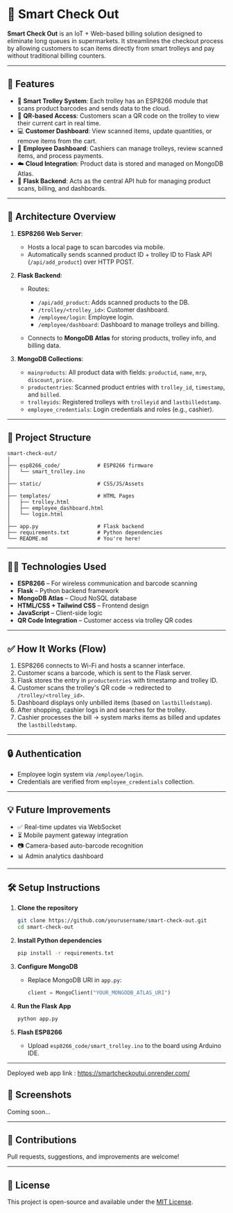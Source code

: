 # 🛒 Smart Check Out

**Smart Check Out** is an IoT + Web-based billing solution designed to eliminate long queues in supermarkets. It streamlines the checkout process by allowing customers to scan items directly from smart trolleys and pay without traditional billing counters.

---

## 🚀 Features

* 📱 **Smart Trolley System**: Each trolley has an ESP8266 module that scans product barcodes and sends data to the cloud.
* 🔐 **QR-based Access**: Customers scan a QR code on the trolley to view their current cart in real time.
* 💻 **Customer Dashboard**: View scanned items, update quantities, or remove items from the cart.
* 🧾 **Employee Dashboard**: Cashiers can manage trolleys, review scanned items, and process payments.
* ☁️ **Cloud Integration**: Product data is stored and managed on MongoDB Atlas.
* 📡 **Flask Backend**: Acts as the central API hub for managing product scans, billing, and dashboards.

---

## 🧱 Architecture Overview

1. **ESP8266 Web Server**:

   * Hosts a local page to scan barcodes via mobile.
   * Automatically sends scanned product ID + trolley ID to Flask API (`/api/add_product`) over HTTP POST.

2. **Flask Backend**:

   * Routes:

     * `/api/add_product`: Adds scanned products to the DB.
     * `/trolley/<trolley_id>`: Customer dashboard.
     * `/employee/login`: Employee login.
     * `/employee/dashboard`: Dashboard to manage trolleys and billing.
   * Connects to **MongoDB Atlas** for storing products, trolley info, and billing data.

3. **MongoDB Collections**:

   * `mainproducts`: All product data with fields: `productid`, `name`, `mrp`, `discount`, `price`.
   * `productentries`: Scanned product entries with `trolley_id`, `timestamp`, and `billed`.
   * `trolleyids`: Registered trolleys with `trolleyid` and `lastbilledstamp`.
   * `employee_credentials`: Login credentials and roles (e.g., cashier).

---

## 📁 Project Structure

```
smart-check-out/
│
├── esp8266_code/            # ESP8266 firmware
│   └── smart_trolley.ino
│
├── static/                  # CSS/JS/Assets
│
├── templates/               # HTML Pages
│   ├── trolley.html
│   ├── employee_dashboard.html
│   └── login.html
│
├── app.py                   # Flask backend
├── requirements.txt         # Python dependencies
└── README.md                # You're here!
```

---

## 🧑‍💻 Technologies Used

* **ESP8266** – For wireless communication and barcode scanning
* **Flask** – Python backend framework
* **MongoDB Atlas** – Cloud NoSQL database
* **HTML/CSS + Tailwind CSS** – Frontend design
* **JavaScript** – Client-side logic
* **QR Code Integration** – Customer access via trolley QR codes

---

## ✅ How It Works (Flow)

1. ESP8266 connects to Wi-Fi and hosts a scanner interface.
2. Customer scans a barcode, which is sent to the Flask server.
3. Flask stores the entry in `productentries` with timestamp and trolley ID.
4. Customer scans the trolley's QR code → redirected to `/trolley/<trolley_id>`.
5. Dashboard displays only unbilled items (based on `lastbilledstamp`).
6. After shopping, cashier logs in and searches for the trolley.
7. Cashier processes the bill → system marks items as billed and updates the `lastbilledstamp`.

---

## 🔒 Authentication

* Employee login system via `/employee/login`.
* Credentials are verified from `employee_credentials` collection.

---

## 💡 Future Improvements

* ✅ Real-time updates via WebSocket
* ⏳ Mobile payment gateway integration
* 📷 Camera-based auto-barcode recognition
* 📊 Admin analytics dashboard

---

## 🛠️ Setup Instructions

1. **Clone the repository**

   ```bash
   git clone https://github.com/yourusername/smart-check-out.git
   cd smart-check-out
   ```

2. **Install Python dependencies**

   ```bash
   pip install -r requirements.txt
   ```

3. **Configure MongoDB**

   * Replace MongoDB URI in `app.py`:

     ```python
     client = MongoClient("YOUR_MONGODB_ATLAS_URI")
     ```

4. **Run the Flask App**

   ```bash
   python app.py
   ```

5. **Flash ESP8266**

   * Upload `esp8266_code/smart_trolley.ino` to the board using Arduino IDE.

---
Deployed web app link : https://smartcheckoutui.onrender.com/

## 📸 Screenshots

Coming soon...

---

## 🤝 Contributions

Pull requests, suggestions, and improvements are welcome!

---

## 📄 License

This project is open-source and available under the [MIT License](LICENSE).

